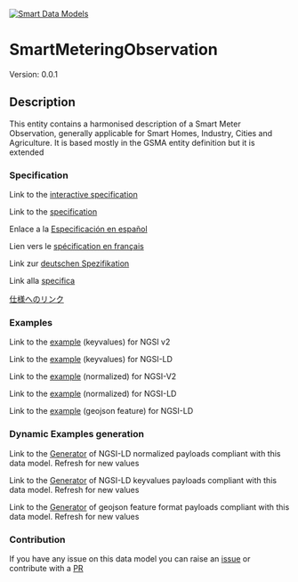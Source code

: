 [![Smart Data Models](https://smartdatamodels.org/wp-content/uploads/2022/01/SmartDataModels_logo.png "Logo")](https://smartdatamodels.org)
# SmartMeteringObservation
Version: 0.0.1

## Description 

This entity contains a harmonised description of a Smart Meter Observation, generally applicable for Smart Homes, Industry, Cities and Agriculture. It is based mostly in the GSMA entity definition but it is extended
### Specification

Link to the [interactive specification](https://swagger.lab.fiware.org/?url=https://smart-data-models.github.io/dataModel.Device/SmartMeteringObservation/swagger.yaml)

Link to the [specification](https://github.com/smart-data-models/dataModel.Device/blob/master/SmartMeteringObservation/doc/spec.md)

Enlace a la [Especificación en español](https://github.com/smart-data-models/dataModel.Device/blob/master/SmartMeteringObservation/doc/spec_ES.md)

Lien vers le [spécification en français](https://github.com/smart-data-models/dataModel.Device/blob/master/SmartMeteringObservation/doc/spec_FR.md)

Link zur [deutschen Spezifikation](https://github.com/smart-data-models/dataModel.Device/blob/master/SmartMeteringObservation/doc/spec_DE.md)

Link alla [specifica](https://github.com/smart-data-models/dataModel.Device/blob/master/SmartMeteringObservation/doc/spec_IT.md)

[仕様へのリンク](https://github.com/smart-data-models/dataModel.Device/blob/master/SmartMeteringObservation/doc/spec_JA.md)
### Examples

Link to the [example](https://smart-data-models.github.io/dataModel.Device/SmartMeteringObservation/examples/example.json) (keyvalues) for NGSI v2

Link to the [example](https://smart-data-models.github.io/dataModel.Device/SmartMeteringObservation/examples/example.jsonld) (keyvalues) for NGSI-LD

Link to the [example](https://smart-data-models.github.io/dataModel.Device/SmartMeteringObservation/examples/example-normalized.json) (normalized) for NGSI-V2

Link to the [example](https://smart-data-models.github.io/dataModel.Device/SmartMeteringObservation/examples/example-normalized.jsonld) (normalized) for NGSI-LD

Link to the [example](https://smart-data-models.github.io/dataModel.Device/SmartMeteringObservation/examples/example-geojsonfeature.json) (geojson feature) for NGSI-LD
### Dynamic Examples generation

Link to the [Generator](https://smartdatamodels.org/extra/ngsi-ld_generator.php?schemaUrl=https://raw.githubusercontent.com/smart-data-models/dataModel.Device/master/SmartMeteringObservation/schema.json&email=info@smartdatamodels.org) of NGSI-LD normalized payloads compliant with this data model. Refresh for new values

Link to the [Generator](https://smartdatamodels.org/extra/ngsi-ld_generator_keyvalues.php?schemaUrl=https://raw.githubusercontent.com/smart-data-models/dataModel.Device/master/SmartMeteringObservation/schema.json&email=info@smartdatamodels.org) of NGSI-LD keyvalues payloads compliant with this data model. Refresh for new values

Link to the [Generator](https://smartdatamodels.org/extra/geojson_features_generator.php?schemaUrl=https://raw.githubusercontent.com/smart-data-models/dataModel.Device/master/SmartMeteringObservation/schema.json&email=info@smartdatamodels.org) of geojson feature format payloads compliant with this data model. Refresh for new values
### Contribution

 If you have any issue on this data model you can raise an [issue](https://github.com/smart-data-models/dataModel.Device/issues)  or contribute with a [PR](https://github.com/smart-data-models/dataModel.Device/pulls)